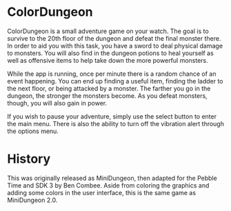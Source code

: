 ColorDungeon
============

ColorDungeon is a small adventure game on your watch. The goal is to survive to the 20th floor of the dungeon and defeat the final monster there. In order to aid you with this task, you have a sword to deal physical damage to monsters. You will also find in the dungeon potions to heal yourself as well as offensive items to help take down the more powerful monsters.

While the app is running, once per minute there is a random chance of an event happening. You can end up finding a useful item, finding the ladder to the next floor, or being attacked by a monster. The farther you go in the dungeon, the stronger the monsters become. As you defeat monsters, though, you will also gain in power. 

If you wish to pause your adventure, simply use the select button to enter the main menu. There is also the ability to turn off the vibration alert through the options menu. 

History
=======

This was originally released as MiniDungeon, then adapted for the Pebble Time and SDK 3 by Ben Combee.  Aside from coloring the graphics and adding some colors in the user interface, this is the same game as MiniDungeon 2.0.
